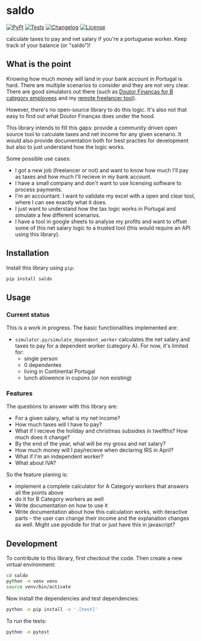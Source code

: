 # saldo

[![PyPI](https://img.shields.io/pypi/v/saldo.svg)](https://pypi.org/project/saldo/)
[![Tests](https://github.com/franciscobmacedo/saldo/actions/workflows/test.yml/badge.svg)](https://github.com/franciscobmacedo/saldo/actions/workflows/test.yml)
[![Changelog](https://img.shields.io/github/v/release/franciscobmacedo/saldo?include_prereleases&label=changelog)](https://github.com/franciscobmacedo/saldo/releases)
[![License](https://img.shields.io/badge/license-Apache%202.0-blue.svg)](https://github.com/franciscobmacedo/saldo/blob/main/LICENSE)

calculate taxes to pay and net salary if you're a portuguese worker. Keep track of your balance (or "saldo")!

## What is the point

Knowing how much money will land in your bank account in Portugal is hard. There are multiple scenarios to consider and they are not very clear.
There are good simulators out there (such as [Doutor Finanças for B category employees](https://www.doutorfinancas.pt/simulador-salario-liquido-2024/) and my [remote freelancer tool](https://freelancept.fmacedo.com/)).

However, there's no open-source library to do this logic. It's also not that easy to find out what Doutor Finanças does under the hood.

This library intends to fill this gaps: provide a community driven open source tool to calculate taxes and net income for any given scenario.
It would also provide documentation both for best practies for development but also to just understand how the logic works.

Some possible use cases:
- I got a new job (freelancer or not) and want to know how much I'll pay as taxes and how much I'll recieve in my bank account.
- I have a small company and don't want to use licensing software to process payments.
- I'm an accountant. I want to validate my excel with a open and clear tool, where I can see exactly what it does.
- I just want to understand how the tax logic works in Portugal and simulate a few different scenarios.
- I have a tool in google sheets to analyse my profits and want to offset some of this net salary logic to a trusted tool (this would require an API using this library).



## Installation

Install this library using `pip`:
```bash
pip install saldo
```
## Usage

### Current status
This is a work in progress. The basic functionalities implemented are:

- `simulator.py/simulate_dependent_worker` calculates the net salary and taxes to pay for a dependent worker (category A). For now, it's limited for:
  - single person
  - 0 dependentes
  - living in Continental Portugal
  - lunch allowence in cupons (or non existing)

### Features

The questions to answer with this library are:

- For a given salary, what is my net income?
- How much taxes will I have to pay?
- What if I recieve the holiday and christmas subsidies in twelfths? How much does it change?
- By the end of the year, what will be my gross and net salary?
- How much money will I pay/recieve when declaring IRS in April?
- What if I'm an independent worker?
- What about IVA?

So the feature planing is:
- implement a complete calculator for A Category workers that answers all the points above
- do it for B Category workers as well
- Write documentation on how to use it
- Write documentation about how this calculation works, with iteractive parts - the user can change their income and the explanation changes as well. Might use pyodide for that or just have this in javascript?
  




## Development

To contribute to this library, first checkout the code. Then create a new virtual environment:
```bash
cd saldo
python -m venv venv
source venv/bin/activate
```
Now install the dependencies and test dependencies:
```bash
python -m pip install -e '.[test]'
```
To run the tests:
```bash
python -m pytest
```
